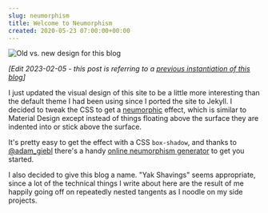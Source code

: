 ```yaml
---  
slug: neumorphism
title: Welcome to Neumorphism
created: 2020-05-23 07:00:00+00:00
---  
```

![Old vs. new design for this blog][0]

*[Edit 2023-02-05 - this post is referring to a [previous instantiation of this blog][4]]*

I just updated the visual design of this site to be a little more interesting than the default theme I had been using since I ported the site to Jekyll. I decided to tweak the CSS to get a [neumorphic][1] effect, which is similar to Material Design except instead of things floating above the surface they are indented into or stick above the surface.

It's pretty easy to get the effect with a CSS `box-shadow`, and thanks to [@adam_giebl][3] there's a handy [online neumorphism generator][2] to get you started.

I also decided to give this blog a name. "Yak Shavings" seems appropriate, since a lot of the technical things I write about here are the result of me happily going off on repeatedly nested tangents as I noodle on my side projects. 

[0]: img/reskin-small.png
[1]: https://www.google.com/search?q=Neumorphic
[2]: https://neumorphism.io/#f5f1ef
[3]: https://twitter.com/adam_giebl
[4]: https://old.eobrain.com

